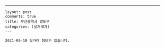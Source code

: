 ---
    layout: post
    comments: true
    title: 부산광역시 영도구
    categories: [실거래가]
    ---

    2021-06-10 실거래 정보가 없습니다.

    